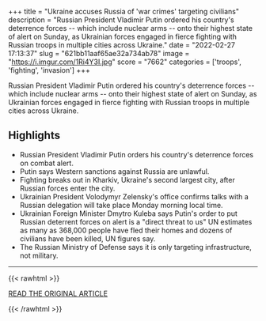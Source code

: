+++
title = "Ukraine accuses Russia of 'war crimes' targeting civilians"
description = "Russian President Vladimir Putin ordered his country's deterrence forces -- which include nuclear arms -- onto their highest state of alert on Sunday, as Ukrainian forces engaged in fierce fighting with Russian troops in multiple cities across Ukraine."
date = "2022-02-27 17:13:37"
slug = "621bb11aaf65ae32a734ab78"
image = "https://i.imgur.com/1Ri4Y3I.jpg"
score = "7662"
categories = ['troops', 'fighting', 'invasion']
+++

Russian President Vladimir Putin ordered his country's deterrence forces -- which include nuclear arms -- onto their highest state of alert on Sunday, as Ukrainian forces engaged in fierce fighting with Russian troops in multiple cities across Ukraine.

## Highlights

- Russian President Vladimir Putin orders his country's deterrence forces on combat alert.
- Putin says Western sanctions against Russia are unlawful.
- Fighting breaks out in Kharkiv, Ukraine's second largest city, after Russian forces enter the city.
- Ukrainian President Volodymyr Zelensky's office confirms talks with a Russian delegation will take place Monday morning local time.
- Ukrainian Foreign Minister Dmytro Kuleba says Putin's order to put Russian deterrent forces on alert is a "direct threat to us" UN estimates as many as 368,000 people have fled their homes and dozens of civilians have been killed, UN figures say.
- The Russian Ministry of Defense says it is only targeting infrastructure, not military.

---

{{< rawhtml >}}
  <p class="article-category">
    <a target="_blank" href="https://www.cnn.com/2022/02/26/europe/ukraine-russia-invasion-sunday-intl-hnk/index.html">READ THE ORIGINAL ARTICLE</a>
  </p>
{{< /rawhtml >}}
